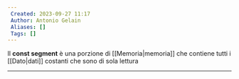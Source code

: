 ```yaml
---
 Created: 2023-09-27 11:17
 Author: Antonio Gelain
 Aliases: []
 Tags: []
---
```


Il **const segment** è una porzione di [[Memoria|memoria]] che contiene tutti i [[Dato|dati]] costanti che sono di sola lettura

---